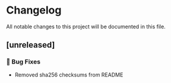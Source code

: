 # Changelog

All notable changes to this project will be documented in this file.

## [unreleased]

### 🐛 Bug Fixes

- Removed sha256 checksums from README

<!-- generated by git-cliff -->
